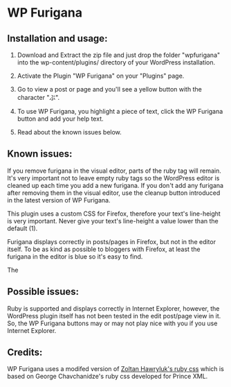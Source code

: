 # WP Furigana

## Installation and usage:

1. Download and Extract the zip file and just drop the folder "wpfurigana" into the wp-content/plugins/ directory of your WordPress installation.

2. Activate the Plugin "WP Furigana" on your "Plugins" page.

3. Go to view a post or page and you'll see a yellow button with the character "ぶ".

4. To use WP Furigana, you highlight a piece of text, click the WP Furigana button and add your help text.

5. Read about the known issues below.

## Known issues:

If you remove furigana in the visual editor, parts of the ruby tag will remain. It's very important not to leave empty ruby tags so the WordPress editor is cleaned up each time you add a new furigana. If you don't add any furigana after removing them in the visual editor, use the cleanup button introduced in the latest version of WP Furigana.

This plugin uses a custom CSS for Firefox, therefore your text's line-height is very important. Never give your text's line-height a value lower than the default (1).

Furigana displays correctly in posts/pages in Firefox, but not in the editor itself. To be as kind as possible to bloggers with Firefox, at least the furigana in the editor is blue so it's easy to find.

The <rp> tag is not supported in the current version of WP Furigana.

## Possible issues:

Ruby is supported and displays correctly in Internet Explorer, however, the WordPress plugin itself has not been tested in the edit post/page view in it. So, the WP Furigana buttons may or may not play nice with you if you use Internet Explorer.

## Credits:

WP Furigana uses a modifed version of [Zoltan Hawryluk's ruby css](http://www.useragentman.com/blog/2010/10/29/cross-browser-html5-ruby-annotations-using-css/) which is based on George Chavchanidze's ruby css developed for Prince XML.